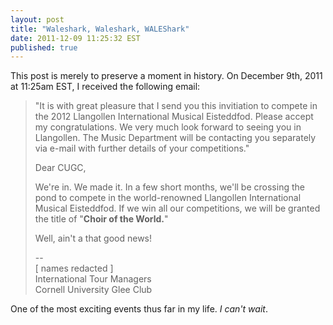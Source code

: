 ```yaml
---
layout: post
title: "Waleshark, Waleshark, WALEShark"
date: 2011-12-09 11:25:32 EST
published: true
---
```


This post is merely to preserve a moment in history. On December 9th, 2011 at 11:25am EST, I received the following email:

> "It is with great pleasure that I send you this invitiation to compete in the 2012 Llangollen International Musical Eisteddfod. Please accept my congratulations. We very much look forward to seeing you in Llangollen. The Music Department will be contacting you separately via e-mail with further details of your competitions." 
>
> Dear CUGC,
>
> We're in. We made it. In a few short months, we'll be crossing the pond to compete in the world-renowned Llangollen International Musical Eisteddfod. If we win all our competitions, we will be granted the title of "**Choir of the World.**" 
>
> Well, ain't a that good news!
>
> -- <br>
> \[ names redacted \] <br>
> International Tour Managers <br>
> Cornell University Glee Club

One of the most exciting events thus far in my life. _I can't wait_.
